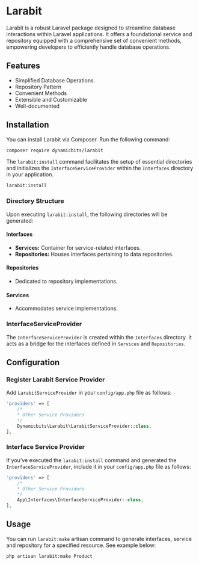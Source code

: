 # Larabit

Larabit is a robust Laravel package designed to streamline database interactions within Laravel applications. It offers a foundational service and repository equipped with a comprehensive set of convenient methods, empowering developers to efficiently handle database operations.

## Features

-   Simplified Database Operations
-   Repository Pattern
-   Convenient Methods
-   Extensible and Customizable
-   Well-documented

## Installation

You can install Larabit via Composer. Run the following command:

```bash
composer require dynamicbits/larabit
```

The `larabit:install` command facilitates the setup of essential directories and initializes the `InterfaceServiceProvider` within the `Interfaces` directory in your application.

```bash
larabit:install
```

### Directory Structure

Upon executing `larabit:install`, the following directories will be generated:

#### Interfaces

-   **Services:** Container for service-related interfaces.
-   **Repositories:** Houses interfaces pertaining to data repositories.

#### Repositories

-   Dedicated to repository implementations.

#### Services

-   Accommodates service implementations.

### InterfaceServiceProvider

The `InterfaceServiceProvider` is created within the `Interfaces` directory. It acts as a bridge for the interfaces defined in `Services` and `Repositories`.

## Configuration

### Register Larabit Service Provider
Add `LarabitServiceProvider` in your `config/app.php` file as follows:

```php
'providers' => [
    /*
    * Other Service Providers
    */
    Dynamicbits\Larabit\LarabitServiceProvider::class,
],
```

### Interface Service Provider

If you've executed the `larabit:install` command and generated the `InterfaceServiceProvider`, include it in your `config/app.php` file as follows:

```php
'providers' => [
    /*
    * Other Service Providers
    */
    App\Interfaces\InterfaceServiceProvider::class,
],
```

## Usage

You can run `larabit:make` artisan command to generate interfaces, service and repository for a specified resource. See example below:

```bash
php artisan larabit:make Product
```
